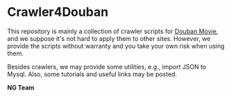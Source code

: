 Crawler4Douban
==============

This repository is mainly a collection of crawler scripts for [Douban Movie](http://www.movie.douban.com), and we suppose it's not hard to apply them to other sites. However, we provide the scripts without warranty and you take your own risk when using them.

Besides crawlers, we may provide some utilities, e.g., import JSON to Mysql. Also, some tutorials and useful links may be posted. 

**NG Team**
 
